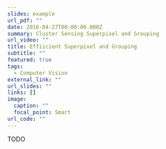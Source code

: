 ```yaml
---
slides: example
url_pdf: ""
date: 2016-04-27T00:00:00.000Z
summary: Cluster Sensing Superpixel and Grouping
url_video: ""
title: Effiicient Superpixel and Grouping
subtitle: ""
featured: true
tags:
  - Computer Vision
external_link: ""
url_slides: ""
links: []
image:
  caption: ""
  focal_point: Smart
url_code: ""
---
```


TODO